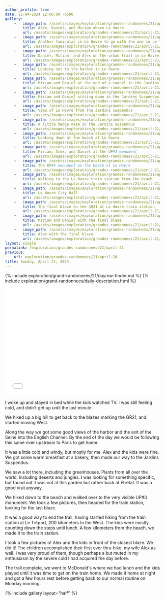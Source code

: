 ```yaml
---
author_profile: true
date: 21-04-2024 12:00:00 -0500
gallery:
    -   image_path: /assets/images/exploration/grandes-randonnees/21/april-21/small/102040.jpg
        title: Alex, Daniel, and Miriam above Le Havre
        url: /assets/images/exploration/grandes-randonnees/21/april-21/large/102040.jpg
    -   image_path: /assets/images/exploration/grandes-randonnees/21/april-21/small/103317.jpg
        title: Another funicular in Le Havre to go with the one in Le Tréport
        url: /assets/images/exploration/grandes-randonnees/21/april-21/large/103317.jpg
    -   image_path: /assets/images/exploration/grandes-randonnees/21/april-21/small/104822.jpg
        title: Daniel, Miriam, and Alex on the urban trail in Le Havre
        url: /assets/images/exploration/grandes-randonnees/21/april-21/large/104822.jpg
    -   image_path: /assets/images/exploration/grandes-randonnees/21/april-21/small/105619.jpg
        title: Looking out to the harbor in Le Havre
        url: /assets/images/exploration/grandes-randonnees/21/april-21/large/105619.jpg
    -   image_path: /assets/images/exploration/grandes-randonnees/21/april-21/small/111336.jpg
        title: Miriam and Daniel at the end of a tunnel in the Jardins Suspendus
        url: /assets/images/exploration/grandes-randonnees/21/april-21/large/111336.jpg
    -   image_path: /assets/images/exploration/grandes-randonnees/21/april-21/small/120322.jpg
        title: Miriam and Daniel sitting down in the Jardins Suspendus
        url: /assets/images/exploration/grandes-randonnees/21/april-21/large/120322.jpg
    -   image_path: /assets/images/exploration/grandes-randonnees/21/april-21/small/121108.jpg
        title: View of Le Havre from the Jardins Suspendus
        url: /assets/images/exploration/grandes-randonnees/21/april-21/large/121108.jpg
    -   image_path: /assets/images/exploration/grandes-randonnees/21/april-21/small/121116.jpg
        title: A little hedge maze in the Jardins Suspendus
        url: /assets/images/exploration/grandes-randonnees/21/april-21/large/121116.jpg
    -   image_path: /assets/images/exploration/grandes-randonnees/21/april-21/small/125208.jpg
        title: Looking down at the beach at Le Havre
        url: /assets/images/exploration/grandes-randonnees/21/april-21/large/125208.jpg
    -   image_path: /assets/images/exploration/grandes-randonnees/21/april-21/small/131820.jpg
        title: Miriam, Alex, and Daniel at the UP#3 monument
        url: /assets/images/exploration/grandes-randonnees/21/april-21/large/131820.jpg
    -   image_path: /assets/images/exploration/grandes-randonnees/21/april-21/small/132200.jpg
        title: The UP#3 monument on the beach at Le Havre
        url: /assets/images/exploration/grandes-randonnees/21/april-21/large/132200.jpg
    -   image_path: /assets/images/exploration/grandes-randonnees/21/april-21/small/133122.jpg
        title: Walking to the Le Havre train station from the beach
        url: /assets/images/exploration/grandes-randonnees/21/april-21/large/133122.jpg
    -   image_path: /assets/images/exploration/grandes-randonnees/21/april-21/small/133615.jpg
        title: Le Havre City Hall
        url: /assets/images/exploration/grandes-randonnees/21/april-21/large/133615.jpg
    -   image_path: /assets/images/exploration/grandes-randonnees/21/april-21/small/135334.jpg
        title: The final blaze on the GR21 at Le Havre train station
        url: /assets/images/exploration/grandes-randonnees/21/april-21/large/135334.jpg
    -   image_path: /assets/images/exploration/grandes-randonnees/21/april-21/small/135409.jpg
        title: Miriam and Daniel with the final blaze
        url: /assets/images/exploration/grandes-randonnees/21/april-21/large/135409.jpg
    -   image_path: /assets/images/exploration/grandes-randonnees/21/april-21/small/135434.jpg
        title: Alex with the final blaze
        url: /assets/images/exploration/grandes-randonnees/21/april-21/large/135434.jpg
layout: single
permalink: /exploration/grandes-randonnees/21/april-21
previous:
    url: exploration/grandes-randonnees/21/april-20
title: Sunday, April 21, 2024
---
```

{% include exploration/grand-randonnees/21/dayrow-finder.md %}
{% include exploration/grand-randonnees/daily-description.html %}

<iframe width="100%" height="350px" frameborder="0" allowfullscreen allow="geolocation" src="//umap.openstreetmap.fr/en/map/april-21-2024-on-the-gr-21_1064948?scaleControl=true&miniMap=false&scrollWheelZoom=true&zoomControl=true&editMode=disabled&moreControl=true&searchControl=false&tilelayersControl=null&embedControl=false&datalayersControl=null&onLoadPanel=none&captionBar=false&captionMenus=false&editinosmControl=false&locateControl=false&captionControl=false#14/49.4996/0.1047"></iframe>

I woke up and stayed in bed while the kids watched TV. I was still feeling cold, and didn't get up until the last minute.

We hiked up a big hill to get back to the blazes marking the GR21, and started moving West.

Along the way we got some good views of the harbor and the exit of the Seine into the English Channel. By the end of the day we would be following this same river upstream to Paris to get home.

It was a little cold and windy, but mostly for me. Alex and the kids were fine. We got some warm breakfast at a bakery, then made our way to the Jardins Suspendus. 

We saw a lot there, including the greenhouses. Plants from all over the world, including deserts and jungles. I was looking for something specific, but found out it was not at this garden but rather back at Étretat. It was a good visit anyway.

We hiked down to the beach and walked over to the very visible UP#3 monument. We took a few pictures, then headed for the train station, looking for the last blaze.

It was a good way to end the trail, having started hiking from the train station at Le Tréport, 200 kilometers to the West. The kids were mostly counting down the steps until lunch. A few kilometers from the beach, we made it to the train station.

I took a few pictures of Alex and the kids in front of the closest blaze. We did it! The children accomplished their first ever thru-hike, my wife Alex as well. I was very proud of them, though perhaps a but muted in my enthusiasm by the severe cold I had acquired the day before.

The trail complete, we went to McDonald's where we had lunch and the kids played until it was time to get on the train home. We made it home at night and got a few hours rest before getting back to our normal routine on Monday morning.

{% include gallery layout="half" %}
